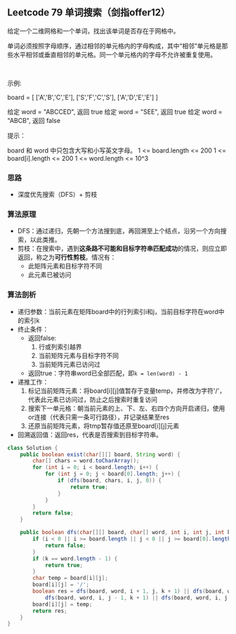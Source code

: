 ## Leetcode 79 单词搜索（剑指offer12）

给定一个二维网格和一个单词，找出该单词是否存在于网格中。

单词必须按照字母顺序，通过相邻的单元格内的字母构成，其中“相邻”单元格是那些水平相邻或垂直相邻的单元格。同一个单元格内的字母不允许被重复使用。

 

示例:

board =
[
  ['A','B','C','E'],
  ['S','F','C','S'],
  ['A','D','E','E']
]

给定 word = "ABCCED", 返回 true
给定 word = "SEE", 返回 true
给定 word = "ABCB", 返回 false
 

提示：

board 和 word 中只包含大写和小写英文字母。
1 <= board.length <= 200
1 <= board[i].length <= 200
1 <= word.length <= 10^3
### 思路
* 深度优先搜索（DFS）+ 剪枝
### 算法原理
* DFS：通过递归，先朝一个方法搜到底，再回溯至上个结点，沿另一个方向搜索，以此类推。
* 剪枝：在搜索中，遇到**这条路不可能和目标字符串匹配成功**的情况，则应立即返回，称之为**可行性剪枝**。情况有：
  * 此矩阵元素和目标字符不同
  * 此元素已被访问
### 算法剖析
* 递归参数：当前元素在矩阵board中的行列索引i和j，当前目标字符在word中的索引k
* 终止条件：
   * 返回false:
   		1. 行或列索引越界
      	2. 当前矩阵元素与目标字符不同
      	3. 当前矩阵元素已访问过
	* 返回true：字符串word已全部匹配，即`k = len(word) - 1`
* 递推工作：
	1. 标记当前矩阵元素：将board[i][j]值暂存于变量temp，并修改为字符'/'，代表此元素已访问过，防止之后搜索时重复访问
	2. 搜索下一单元格：朝当前元素的上、下、左、右四个方向开启递归，使用or连接（代表只需一条可行路径），并记录结果至res
	3. 还原当前矩阵元素，将tmp暂存值还原至board[i][j]元素
* 回溯返回值：返回res，代表是否搜索到目标字符串。
```java
class Solution {
    public boolean exist(char[][] board, String word) {
        char[] chars = word.toCharArray();
        for (int i = 0; i < board.length; i++) {
            for (int j = 0; j < board[0].length; j++) {
                if (dfs(board, chars, i, j, 0)) {
                    return true;
                }
            }
        }
        return false;
    }

    public boolean dfs(char[][] board, char[] word, int i, int j, int k) {
        if (i < 0 || i >= board.length || j < 0 || j >= board[0].length || board[i][j] != word[k]) {
            return false;
        }
        if (k == word.length - 1) {
            return true;
        }
        char temp = board[i][j];
        board[i][j] = '/';
        boolean res = dfs(board, word, i + 1, j, k + 1) || dfs(board, word, i - 1, j, k + 1) || 
            dfs(board, word, i, j - 1, k + 1) || dfs(board, word, i, j + 1, k + 1);
        board[i][j] = temp;
        return res;
    }
}
```
